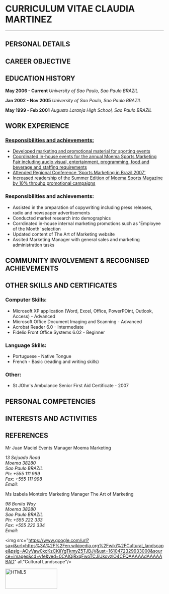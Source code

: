 <h1>CURRICULUM VITAE CLAUDIA MARTINEZ</h1>
<hr />
<h2>PERSONAL DETAILS</h2>

<h2>CAREER OBJECTIVE</h2>

<h2>EDUCATION HISTORY</h2>
<strong>May 2006 - Current</strong>
<i>University of Sao Paulo, Sao Paulo BRAZIL</i>

<strong>Jan 2002 - Nov 2005</strong>
<i>University of Sao Paulo, Sao Paulo BRAZIL</i>

<strong>May 1999 - Feb 2001</strong>
<i>Augusto Laranja High School, Sao Paulo BRAZIL</i>

<h2>WORK EXPERIENCE</h2>

<a href="http://www.moemamkt.com.br">

<h3>Responsibilities and achievements:</h3>
  <ul>
    <li>Developed marketing and promotional material for sporting events</li>
    <li>Coordinated in-house events for the annual Moema Sports Marketing Fair including audio visual, entertainment, programming, food and beverage and staffing requirements</li>
    <li>Attended Regional Conference 'Sports Marketing in Brazil 2007'</li>
    <li>Increased readership of the Summer Edition of Moema Sports Magazine by 10% throuhg promotional campaigns</li>
  </ul>

<a href="http://www.artofmarketing.com"></a>

<h3>Responsibilities and achievements:</h3>
  <ul>
    <li>Assisted in the preparation of copywriting including press releases, radio and newspaper advertisements</li>
    <li>Conducted market research into demographics</li>
    <li>Corrdinated in-house internal marketing promotions such as 'Employee of the Month' selection</li>
    <li>Updated content of The Art of Marketing website</li>
    <li>Assited Marketing Manager with general sales and marketing administration tasks</li>
  </ul>
  
<h2>COMMUNITY INVOLVEMENT & RECOGNISED ACHIEVEMENTS</h2>

<h2>OTHER SKILLS AND CERTIFICATES</h2>

<h3>Computer Skills:</h3>
  <ul>
    <li>Microsoft XP application (Word, Excel, Office, PowerPOint, Outlook, Access) - Advanced</li>
    <li>Microsoft Office Document Imaging and Scanning - Advanced</li>
    <li>Acrobat Reader 6.0 - Intermediate</li>
    <li>Fidelio Front Office Systems 6.02 - Beginner</li>
  </ul>
  
<h3>Language Skills:</h3>
  <ul>
    <li>Portuguese - Native Tongue</li>
    <li>French - Basic (reading and writing skills)</li>
  </ul>
      
<h3>Other: </h3>
  <ul>
    <li>St JOhn's Ambulance Senior First Aid Certificate - 2007</li>
  </ul>
<h2>PERSONAL COMPETENCIES</h2>

<h2>INTERESTS AND ACTIVITIES</h2>

<h2>REFERENCES</h2>

Mr Juan Maciel
Events Manager
Moema Marketing
<address>
13 Sejuado Road<br>
Moema 38280<br>
Sao Paulo BRAZIL<br>
Ph: +555 111 999<br>
Fax: +555 111 998<br>
Email: <a href="juanmacial@moemamktg.br"></a>
</address>

Ms Izabela Monteiro
Marketing Manager
The Art of Marketing
<address>
98 Bonita Way<br>
Moema 38280<br>
Sao Paulo BRAZIL<br>
Ph: +555 222 333<br>
Fax: +555 222 334<br>
Email: <a href="izabelam@artofmarketing.com"></a>
</address>

<img src="https://www.google.com/url?sa=i&url=https%3A%2F%2Fen.wikipedia.org%2Fwiki%2FCultural_landscape&psig=AOvVaw0kcKzCKiiYgTkmyZ5TJBJV&ust=1610472329933000&source=images&cd=vfe&ved=0CAIQjRxqFwoTCJiUkoyzlO4CFQAAAAAdAAAAABAD" alt"Cultural Landscape"/>
<p><a href="http://validator.w3.org/check?uri=referer" target="_blank"><img src="https://www.w3.org/html/logo/badge/html5-badge-h-css3-semantics.png" width="165" height="64" alt="HTML5" title="HTML5"></a></p>
